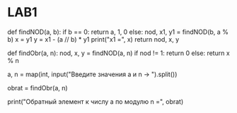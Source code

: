 # LAB1
def findNOD(a, b):
    if b == 0:
        return a, 1, 0
    else:
        nod, x1, y1 = findNOD(b, a % b)
        x = y1
        y = x1 - (a // b) * y1
        print("x1 =", x)
        return nod, x, y

def findObr(a, n):
    nod, x, y = findNOD(a, n)
    if nod != 1:
        return 0
    else:
        return x % n

a, n = map(int, input("Введите значения a и n -> ").split())

obrat = findObr(a, n)

print("Обратный элемент к числу a по модулю n =", obrat)

